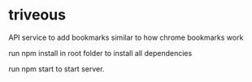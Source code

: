 # triveous
API service to add bookmarks similar to how chrome bookmarks work

run npm install in root folder to install all dependencies

run npm start to start server.
